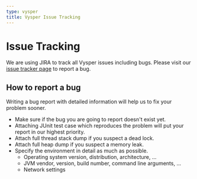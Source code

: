 ```yaml
---
type: vysper
title: Vysper Issue Tracking
---
```


# Issue Tracking

We are using JIRA to track all Vysper issues including bugs. Please visit our [issue tracker page](http://issues.apache.org/jira/browse/VYSPER) to report a bug.

## How to report a bug

Writing a bug report with detailed information will help us to fix your problem sooner.

* Make sure if the bug you are going to report doesn't exist yet.
* Attaching JUnit test case which reproduces the problem will put your report in our highest priority.
* Attach full thread stack dump if you suspect a dead lock.
* Attach full heap dump if you suspect a memory leak.
* Specify the environment in detail as much as possible.
    * Operating system version, distribution, architecture, ...
    * JVM vendor, version, build number, command line arguments, ...
    * Network settings
